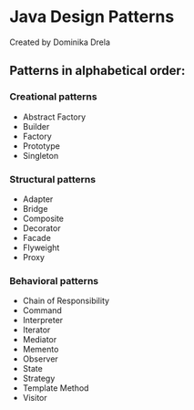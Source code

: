 # Java Design Patterns
Created by Dominika Drela </br>

## Patterns in alphabetical order: 

### Creational patterns
- Abstract Factory
- Builder
- Factory
- Prototype
- Singleton

### Structural patterns
- Adapter
- Bridge
- Composite
- Decorator
- Facade
- Flyweight
- Proxy

### Behavioral patterns
- Chain of Responsibility
- Command
- Interpreter
- Iterator
- Mediator
- Memento
- Observer
- State
- Strategy
- Template Method
- Visitor
